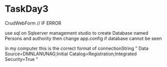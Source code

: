 # TaskDay3
CrudWebForm
// IF ERROR 


use sql on Sqlserver management studio to  create Database named  Persons and authority
then 
change app.config if database cannot be seen

in my computer  this is the correct format of connectionString
" Data Source=DMNLANUNAG;Initial Catalog=Registration;Integrated Security=True "
